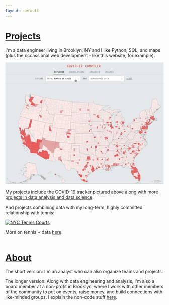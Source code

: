 ```yaml
---
layout: default
---
```


<h1><a href="./projects">Projects</a></h1>

I'm a data engineer living in Brooklyn, NY and I like Python, SQL, and maps (plus the occassional web development - like this website, for example).

<a href="./projects"><img src="assets/images/covid-map.gif" alt="COVID-19 Tracker"></a>

My projects include the COVID-19 tracker pictured above along with <a href="./projects">more projects in data analysis and data science</a>.

And projects combining data with my long-term, highly committed relationship with tennis:

<a href="./data-and-tennis"><img src="assets/images/tennis-map.gif" alt="NYC Tennis Courts"></a>

More on tennis + data <a href="./data-and-tennis">here</a>.
<br>
<br>
<h1><a href="./bio">About</a></h1>

The short version: I'm an analyst who can also organize teams and projects.

The longer version: Along with data engineering and analysis, I'm also a board member at a non-profit in Brooklyn, where I work with other members of the community to put on events, raise money, and build connections with like-minded groups. I explain the non-code stuff <a href="./bio">here</a>.